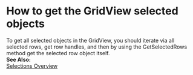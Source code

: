 # How to get the GridView selected objects


<p>To get all selected objects in the GridView, you should iterate via all selected rows, get row handles, and then by using the GetSelectedRows method get the selected row object itself.<br />
<strong>See Also:</strong><br />
<a href="http://documentation.devexpress.com/#WindowsForms/CustomDocument711">Selections Overview</a></p>

<br/>


